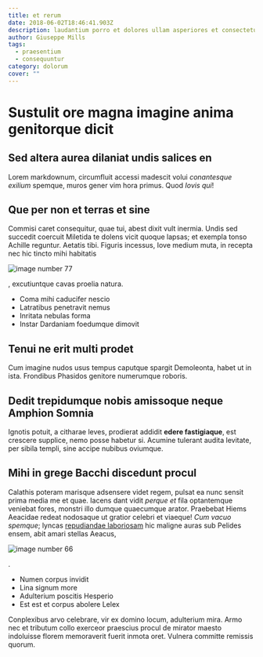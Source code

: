 ```yaml
---
title: et rerum
date: 2018-06-02T18:46:41.903Z
description: laudantium porro et dolores ullam asperiores et consectetur possimus ut
author: Giuseppe Mills
tags:
  - praesentium
  - consequuntur
category: dolorum
cover: ""
---
```


# Sustulit ore magna imagine anima genitorque dicit

## Sed altera aurea dilaniat undis salices en

Lorem markdownum, circumfluit accessi madescit volui *conantesque exilium*
spemque, muros gener vim hora primus. Quod *Iovis qui*!

## Que per non et terras et sine

Commisi caret consequitur, quae tui, abest dixit vult inermia. Undis sed
succedit coercuit Miletida te dolens vicit quoque lapsas; et exempla tonso
Achille reguntur. Aetatis tibi. Figuris incessus, Iove medium muta, in recepta
nec hic tincto mihi habitatis 

![image number 77](/images/77.jpg)

,
excutiuntque cavas proelia natura.

- Coma mihi caducifer nescio
- Latratibus penetravit nemus
- Inritata nebulas forma
- Instar Dardaniam foedumque dimovit

## Tenui ne erit multi prodet

Cum imagine nudos usus tempus caputque spargit Demoleonta, habet ut in ista.
Frondibus Phasidos genitore numerumque roboris.

## Dedit trepidumque nobis amissoque neque Amphion Somnia

Ignotis potuit, a citharae leves, prodierat addidit **edere fastigiaque**, est
crescere supplice, nemo posse habetur si. Acumine tulerant audita levitate, per
sibila templi, sine accipe nubibus oviumque.

## Mihi in grege Bacchi discedunt procul

Calathis poteram marisque adsensere videt regem, pulsat ea nunc sensit prima
media me et quae. Iacens dant vidit *perque et* fila optantemque veniebat fores,
monstri illo dumque quaecumque arator. Praebebat Hiems Aeacidae redeat nodosaque
ut gratior celebri et viaeque! *Cum vacuo spemque*; lyncas [repudiandae laboriosam](blog/2019/11/fuga-provident-est.md) hic maligne auras sub Pelides ensem,
abit amari stellas Aeacus, 

![image number 66](/images/66.jpg)

.

- Numen corpus invidit
- Lina signum more
- Adulterium poscitis Hesperio
- Est est et corpus abolere Lelex

Conplexibus arvo celebrare, vir ex domino locum, adulterium mira. Armo nec et
tributum collo exerceor praescius procul de mirator maesto indoluisse florem
memoraverit fuerit inmota oret. Vulnera committe remissis quorum.
